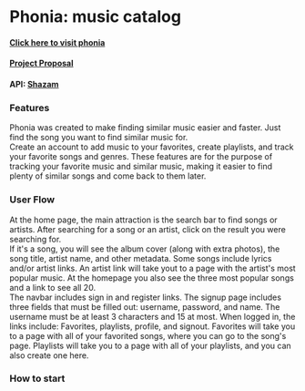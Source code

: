 # Phonia: music catalog
#### [Click here to visit phonia][1]
#### [Project Proposal][3] 
#### API: [Shazam][2]

### Features
 Phonia was created to make finding similar music easier and faster. Just find the song you want to find similar music for.  
 Create an account to add music to your favorites, create playlists, and track your favorite songs and genres. These features are for the purpose of tracking your favorite music and similar music, making it easier to find plenty of similar songs and come back to them later.  

 ### User Flow
 At the home page, the main attraction is the search bar to find songs or artists. After searching for a song or an artist, click on the result you were searching for.  
 If it's a song, you will see the album cover (along with extra photos), the song title, artist name, and other metadata. Some songs include lyrics and/or artist links. An artist link will take yout to a page with the artist's most popular music. At the homepage you also see the three most popular songs and a link to see all 20.  
 The navbar includes sign in and register links. The signup page includes three fields that must be filled out: username, password, and name. The username must be at least 3 characters and 15 at most. When logged in, the links include: Favorites, playlists, profile, and signout. Favorites will take you to a page with all of your favorited songs, where you can go to the song's page. Playlists will take you to a page with all of your playlists, and you can also create one here.  

### How to start
 
 [1]:http://phonia-music-catalog.herokuapp.com/
 [2]:https://docs.google.com/document/d/1kkm7ZZ44HlivQF0Tgr9BXKhP3XvFaiuw3gmqggLEnWA/edit?usp=sharing[2]
 [3]:https://rapidapi.com/apidojo/api/shazam?
